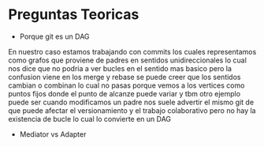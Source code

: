 # Preguntas Teoricas 

- Porque git es un DAG 

En nuestro caso estamos trabajando con commits los cuales representamos como grafos que proviene de padres en sentidos unidireccionales lo cual nos dice que no podria a ver bucles en el sentido mas basico pero la confusion viene en los merge y rebase se puede creer que los sentidos cambian o combinan lo cual no pasas porque vemos a los vertices como puntos fijos donde el punto de alcanze puede variar y tbm otro ejemplo puede ser cuando modificamos un padre nos suele advertir el mismo git de que puede afectar el versionamiento y el trabajo colaborativo pero no hay la existencia de bucle lo cual lo convierte en un DAG


- Mediator vs Adapter 
